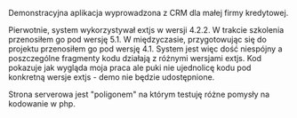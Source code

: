 Demonstracyjna aplikacja wyprowadzona z CRM dla małej firmy kredytowej.

Pierwotnie, system wykorzystywał extjs w wersji 4.2.2. W trakcie szkolenia przenosiłem go pod wersję 5.1. W międzyczasie, przygotowując się do projektu przenosiłem go pod wersję 4.1. System jest więc dość niespójny a poszczególne fragmenty kodu działają z różnymi wersjami extjs. Kod pokazuje jak wygląda moja praca ale puki nie ujednolicę kodu pod konkretną wersje extjs - demo nie będzie udostępnione.

Strona serverowa jest "poligonem" na którym testuję różne pomysły na kodowanie w php.